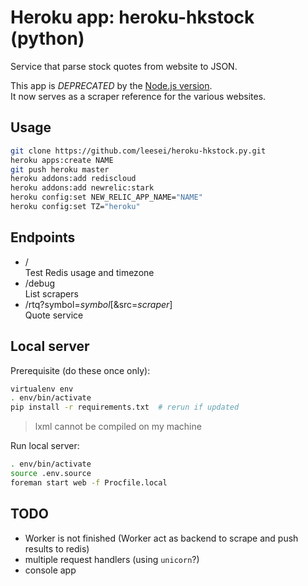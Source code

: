 Heroku app: heroku-hkstock (python)
=================

Service that parse stock quotes from website to JSON.

This app is *DEPRECATED* by the [Node.js version](https://github.com/leesei/heroku-hkstock).  
It now serves as a scraper reference for the various websites.

## Usage

```bash
git clone https://github.com/leesei/heroku-hkstock.py.git
heroku apps:create NAME
git push heroku master
heroku addons:add rediscloud
heroku addons:add newrelic:stark
heroku config:set NEW_RELIC_APP_NAME="NAME"
heroku config:set TZ="heroku"
```

## Endpoints

* /  
  Test Redis usage and timezone
* /debug  
  List scrapers
* /rtq?symbol=_symbol_[&src=_scraper_]  
  Quote service

## Local server

Prerequisite (do these once only):

```bash
virtualenv env
. env/bin/activate
pip install -r requirements.txt  # rerun if updated
```

> lxml cannot be compiled on my machine

Run local server:

```bash
. env/bin/activate
source .env.source
foreman start web -f Procfile.local
```

## TODO

- Worker is not finished (Worker act as backend to scrape and push results to redis)
- multiple request handlers (using `unicorn`?)
- console app
